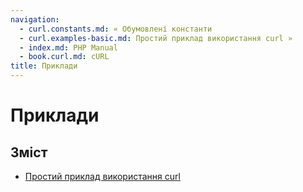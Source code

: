 ```yaml
---
navigation:
  - curl.constants.md: « Обумовлені константи
  - curl.examples-basic.md: Простий приклад використання curl »
  - index.md: PHP Manual
  - book.curl.md: cURL
title: Приклади
---
```

# Приклади

## Зміст

-   [Простий приклад використання curl](curl.examples-basic.md)
